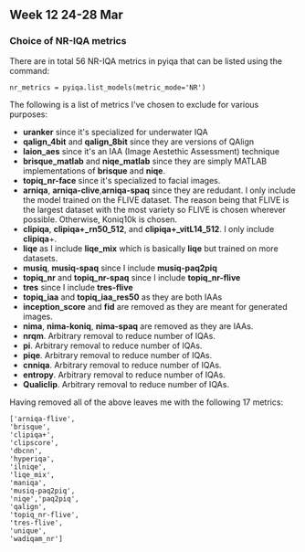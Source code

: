 ## Week 12 24-28 Mar

### Choice of NR-IQA metrics

There are in total 56 NR-IQA metrics in pyiqa that can be listed using the command:

```
nr_metrics = pyiqa.list_models(metric_mode='NR')
```

The following is a list of metrics I've chosen to exclude for various purposes:

- **uranker** since it's specialized for underwater IQA
- **qalign_4bit** and **qalign_8bit** since they are versions of QAlign
- **laion_aes** since it's an IAA (Image Aestethic Assessment) technique
- **brisque_matlab** and **niqe_matlab** since they are simply MATLAB implementations of **brisque** and **niqe**. 
- **topiq_nr-face** since it's specialized to facial images. 
- **arniqa**, **arniqa-clive**,**arniqa-spaq** since they are redudant. I only include the model trained on the FLIVE dataset. The reason being that FLIVE is the largest dataset with the most variety so FLIVE is chosen wherever possible. Otherwise, Koniq10k is chosen.
- **clipiqa**, **clipiqa+_rn50_512**, and **clipiqa+_vitL14_512**. I only include  **clipiqa**+.
- **liqe** as I include **liqe_mix** which is basically **liqe** but trained on more datasets.
- **musiq**, **musiq-spaq** since I include **musiq-paq2piq**
- **topiq_nr** and **topiq_nr-spaq** since I include **topiq_nr-flive**
- **tres** since I include **tres-flive**
- **topiq_iaa** and **topiq_iaa_res50** as they are both IAAs
- **inception_score** and **fid** are removed as they are meant for generated images.
- **nima**, **nima-koniq**, **nima-spaq** are removed as they are IAAs.
- **nrqm**. Arbitrary removal to reduce number of IQAs.
- **pi**. Arbitrary removal to reduce number of IQAs.
- **piqe**. Arbitrary removal to reduce number of IQAs.
- **cnniqa**. Arbitrary removal to reduce number of IQAs.
- **entropy**. Arbitrary removal to reduce number of IQAs.
- **Qualiclip**. Arbitrary removal to reduce number of IQAs.

Having removed all of the above leaves me with the following 17 metrics:

```
['arniqa-flive', 
'brisque', 
'clipiqa+',
'clipscore',
'dbcnn',  
'hyperiqa', 
'ilniqe', 
'liqe_mix', 
'maniqa', 
'musiq-paq2piq', 
'niqe','paq2piq',  
'qalign', 
'topiq_nr-flive', 
'tres-flive', 
'unique', 
'wadiqam_nr']
```